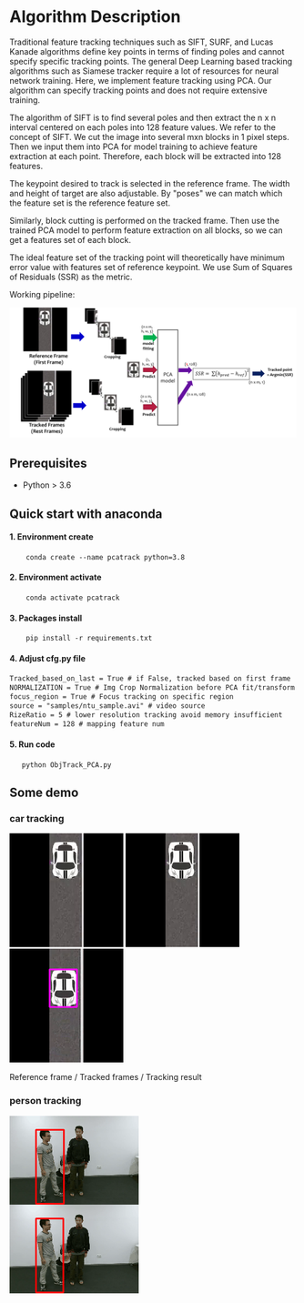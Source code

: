 
# Algorithm Description
Traditional feature tracking techniques such as SIFT, SURF, and Lucas Kanade algorithms define key points in terms of finding poles and cannot specify specific tracking points. The general Deep Learning based tracking algorithms such as Siamese tracker require a lot of resources for neural network training. Here, we implement feature tracking using PCA. Our algorithm can specify tracking points and does not require extensive training.

The algorithm of SIFT is to find several poles and then extract the n x n interval centered on each poles into 128 feature values.
We refer to the concept of SIFT.
We cut the image into several mxn blocks in 1 pixel steps.
Then we input them into PCA for model training to achieve feature extraction at each point.
Therefore, each block will be extracted into 128 features.

The keypoint desired to track is selected in the reference frame. 
The width and height of target are also adjustable.
By "poses" we can match which the feature set is the reference feature set.

Similarly, block cutting is performed on the tracked frame.
Then use the trained PCA model to perform feature extraction on all blocks, so we can get a features set of each block.
  
The ideal feature set of the tracking point will theoretically have minimum error value with features set of reference keypoint. 
We use Sum of Squares of Residuals (SSR) as the metric.

Working pipeline:

![Demo_frames](https://github.com/JacobChen1998/Feature-tracking-with-PCA/blob/main/demo/flowchart.png)
  
 ## Prerequisites 
- Python > 3.6

## Quick start with anaconda 

#### 1. Environment create
```
    conda create --name pcatrack python=3.8
```

#### 2. Environment activate
```
    conda activate pcatrack
```

#### 3. Packages install
```
    pip install -r requirements.txt
```

#### 4. Adjust cfg.py file
```
Tracked_based_on_last = True # if False, tracked based on first frame
NORMALIZATION = True # Img Crop Normalization before PCA fit/transform
focus_region = True # Focus tracking on specific region
source = "samples/ntu_sample.avi" # video source
RizeRatio = 5 # lower resolution tracking avoid memory insufficient
featureNum = 128 # mapping feature num
```

#### 5. Run code
```
   python ObjTrack_PCA.py
```

## Some demo

### car tracking
 
![Ref_frame](https://github.com/JacobChen1998/Feature-tracking-with-PCA/blob/main/demo/reference_frame.png)
![Org_frames](https://github.com/JacobChen1998/Feature-tracking-with-PCA/blob/main/demo/origin.gif)
![Demo_frames](https://github.com/JacobChen1998/Feature-tracking-with-PCA/blob/main/demo/demo.gif)
  
Reference frame         /        Tracked frames      /           Tracking result

### person tracking

![Demo_frames](https://github.com/JacobChen1998/Feature-tracking-with-PCA/blob/main/demo/demo_person.gif)

